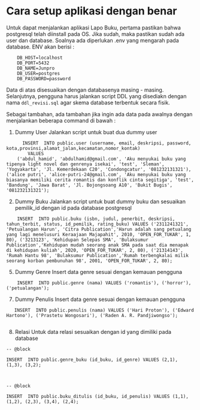 # Cara setup aplikasi dengan benar
Untuk dapat menjalankan aplikasi Lapo Buku, pertama pastikan bahwa postgresql telah diinstall pada OS. Jika sudah, maka pastikan sudah ada user dan database. Soalnya ada diperlukan .env yang mengarah pada database. ENV akan berisi : 
````
    DB_HOST=localhost
    DB_PORT=5432
    DB_NAME=Junpro
    DB_USER=postgres
    DB_PASSWORD=password
````
Data di atas disesuaikan dengan databasenya masing - masing. Selanjutnya, pengguna harus jalankan script DDL yang disediakn dengan nama `ddl_revisi.sql` agar skema database terbentuk secara fisik.

Sebagai tambahan, ada tambahan jika ingin ada data pada awalnya dengan menjalankan beberapa command di bawah : 

 1. Dummy User
 Jalankan script untuk buat dua dummy user
````
      INSERT  INTO public.user (username, email, deskripsi, password, kota,provinsi,alamat_jalan,kecamatan,nomor_kontak) 
        VALUES
    ('abdul_hamid', 'abdulhamid@gmail.com', 'Aku menyukai buku yang tipenya light novel dan genrenya isekai', 'test', 'Sleman', 'Yogyakarta', 'Jl. Kemerdekaan C20', 'Condongcatur', '081232131321'), ('alice putri', 'alice-putri-24@gmail.com', 'Aku menyukai buku yang biasanya memiliki cerita romantis dan konflik cinta segitiga', 'test', 'Bandung', 'Jawa Barat', 'Jl. Bojongsoang A10', 'Bukit Bugis', '081232131321');
````




 2. Dummy Buku
 Jalankan script untuk buat dummy buku dan sesuaikan pemilik_id dengan id pada database postgresql
````
    INSERT  INTO public.buku (isbn, judul, penerbit, deskripsi, tahun_terbit, status, id_pemilik, rating_buku) VALUES ('2311241321', 'Petualangan Harun', 'Citra Publication','Harun adalah sang petualang yang lagi menelusuri Keraajaan Majapahit', 2010, 'OPEN_FOR_TUKAR', 1, 80), ('3213123', 'Kehidupan Selepas SMA', 'Bulaksumur Publication','Kehidupan mudah seorang anak SMA pada saat dia menapak di kehidupan kuliah', 2020, 'OPEN_FOR_TUKAR', 2, 80), ('21314143', 'Rumah Hantu 98', 'Bulaksumur Publication','Rumah terbengkalai milik seorang korban pembunuhan 98', 2001, 'OPEN_FOR_TUKAR', 2, 80);
````
 5. Dummy Genre
  Insert data genre sesuai dengan kemauan pengguna
  
````
    INSERT  INTO public.genre (nama) VALUES ('romantis'), ('horror'), ('petualangan');
````

 7. Dummy Penulis
 Insert data genre sesuai dengan kemauan pengguna
 ```` 
	INSERT  INTO public.penulis (nama) VALUES ('Hari Proton'), ('Edward Hartono'), ('Prastetu Wongosari'), ('Raden A. R. Pandjiwongso');
	
````

 8. Relasi
 Untuk data relasi sesuaikan dengan id yang dimiliki pada database 
````
-- @block

INSERT  INTO public.genre_buku (id_buku, id_genre) VALUES (2,1), (1,3), (3,2);

  

-- @block

INSERT  INTO public.buku_ditulis (id_buku, id_penulis) VALUES (1,1), (1,2), (2,3), (3,4), (2,4);
````

